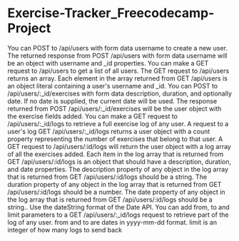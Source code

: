 # Exercise-Tracker_Freecodecamp-Project
You can POST to /api/users with form data username to create a new user.  The returned response from POST /api/users with form data username will be an object with username and _id properties.  You can make a GET request to /api/users to get a list of all users.  The GET request to /api/users returns an array.  Each element in the array returned from GET /api/users is an object literal containing a user's username and _id.  You can POST to /api/users/:_id/exercises with form data description, duration, and optionally date. If no date is supplied, the current date will be used.  The response returned from POST /api/users/:_id/exercises will be the user object with the exercise fields added.  You can make a GET request to /api/users/:_id/logs to retrieve a full exercise log of any user.  A request to a user's log GET /api/users/:_id/logs returns a user object with a count property representing the number of exercises that belong to that user.  A GET request to /api/users/:id/logs will return the user object with a log array of all the exercises added.  Each item in the log array that is returned from GET /api/users/:id/logs is an object that should have a description, duration, and date properties.  The description property of any object in the log array that is returned from GET /api/users/:id/logs should be a string.  The duration property of any object in the log array that is returned from GET /api/users/:id/logs should be a number.  The date property of any object in the log array that is returned from GET /api/users/:id/logs should be a string.. Use the dateString format of the Date API.  You can add from, to and limit parameters to a GET /api/users/:_id/logs request to retrieve part of the log of any user. from and to are dates in yyyy-mm-dd format. limit is an integer of how many logs to send back
